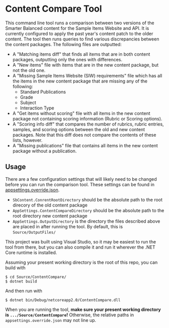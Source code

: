 # Content Compare Tool

This command line tool runs a comparison between two versions of the Smarter Balanced content for the Sample Items Website and API. It is currently configured to apply the past year's content patch to the older content. The tool then runs queries to find various discrepancies between the content packages. The following files are outputted:
- A "Matching items diff" that finds all items that are in both content packages, outputting only the ones with differences. 
- A "New items" file with items that are in the new content package, but not the old one. 
- A "Missing Sample Items Website (SIW) requirements" file which has all the items in the new content package that are missing any of the following:
  - Standard Publications
  - Grade 
  - Subject
  - Interaction Type
- A "Get items without scoring" file with all items in the new content package not containing scoring information (Rubric or Scoring options).
- A "Scoring info diff" that compares the number of rubrics, rubric entries, samples, and scoring options between the old and new content packages. Note that this diff does not compare the contents of these lists, however. 
- A "Missing publications" file that contains all items in the new content package without a publication.

## Usage
There are a few configuration settings that will likely need to be changed before you can run the comparison tool. These settings can be found in [appsettings.override.json](Source/ContentCompare/appsettings.override.json).

- `SbContent.ConrentRootDirectory` should be the absolute path to the root direcory of the old content package 
- `AppSettings.ContentCompareDirectory` should be the absolute path to the root directory new content package
- `AppSettings.OutputDirectory` is the directory the files described above are placed in after running the tool. By default, this is `Source/OutputFiles/`

This project was built using Visual Studio, so it may be easiest to run the tool from there, but you can also compile it and run it wherever the .NET Core runtime is installed. 

Assuming your present working directory is the root of this repo, you can build with 
```
$ cd Source/ContentCompare/
$ dotnet build 
```
And then run with 
```
$ dotnet bin/Debug/netcoreapp2.0/ContentCompare.dll
```
When you are running the tool, **make sure your present working directory is `.../Source/ContentCompare`!** Otherwise, the relative paths in `appsettings.override.json` may not line up. 